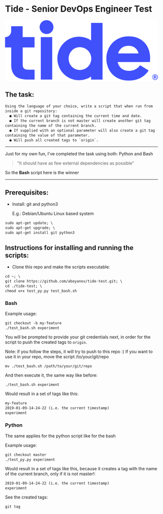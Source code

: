 # Tide - Senior DevOps Engineer Test

![](https://github.com/aboyanov/tide-test/blob/master/tide_logo.png)

## The task:
```
Using the language of your choice, write a script that when run from inside a git repository:
  ● Will create a git tag containing the current time and date.
  ● If the current branch is not master will create another git tag containing the name of the current branch.
  ● If supplied with an optional parameter will also create a git tag containing the value of that parameter.
  ● Will push all created tags to `origin`.
```

------------
Just for my own fun, I've completed the task using both: Python and Bash
> "It should have as few external dependencies as possible"

So the **Bash** script here is the winner

------------

## Prerequisites:
* Install: git and python3

  E.g.: Debian/Ubuntu Linux based system
```
sudo apt-get update; \
sudo apt-get upgrade; \
sudo apt-get install git python3
```

## Instructions for installing and running the scripts:
* Clone this repo and make the scripts executable:
```
cd ~; \
git clone https://github.com/aboyanov/tide-test.git; \
cd ./tide-test; \
chmod u+x test_py.py test_bash.sh
```
### Bash
Example usage:
```
git checkout -b my-feature
./test_bash.sh experiment
```
You will be prompted to provide your git credentials next, in order for the script to push the created tags to `origin`.

Note: if you follow the steps, it will try to push to this repo :)
If you want to use it in your repo, move the script /to/your/git/repo
```
mv ./test_bash.sh /path/to/your/git/repo
```
And then execute it, the same way like before:
```
./test_bash.sh experiment
```

Would result in a set of tags like this:
```
my-feature
2019-01-09-14-24-22 (i.e. the current timestamp)
experiment
```
### Python
The same applies for the python script like for the bash

Example usage:
```
git checkout master
./test_py.py experiment
```
Would result in a set of tags like this, because it creates a tag with the name of the current branch, only if it is not master!:
```
2019-01-09-14-24-22 (i.e. the current timestamp)
experiment
```
See the created tags:
```
git tag
```
